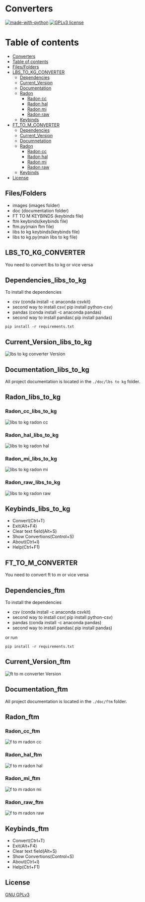 # Converters


[![made-with-python](https://img.shields.io/badge/Made%20with-Python-1f425f.svg)](https://www.python.org/) [![GPLv3 license](https://img.shields.io/badge/License-GPLv3-blue.svg)](http://perso.crans.org/besson/LICENSE.html)

# Table of contents
<!--ts-->
  * [Converters](#Converters)
  * [Table of contents](#Table_of_contents)
  * [Files/Folders](#Files/Folders)
  * [LBS_TO_KG_CONVERTER](#LBS_TO_KG_CONVERTER)
    * [Dependencies](#Dependencies_libs_to_kg)
    * [Current_Version](#Current_Version_libs_to_kg)
    * [Documentation](#Documentation_libs_to_kg)
    * [Radon](#Radon_libs_to_kg)
      * [Radon cc](#Radon_cc_libs_to_kg)
      * [Radon hal](#Radon_hal_libs_to_kg)
      * [Radon mi](#Radon_mi_libs_to_kg)
      * [Radon raw](#Radon_raw_libs_to_kg)
    * [Keybinds](#Keybinds_libs_to_kg)
  * [FT_TO_M_CONVERTER](#FT_TO_M_CONVERTER)
    * [Dependencies](#Dependencies_ftm)
    * [Current_Version](#Current_Version_ftm)
    * [Documnetation](#Documentation_ftm)
    * [Radon](#Radon_ftm)
      * [Radon cc](#Radon_cc_ftm)
      * [Radon hal](#Radon_hal_ftm)
      * [Radon mi](#Radon_mi_ftm)
      * [Radon raw](#Radon_raw_ftm)
    * [Keybinds](#Keybinds_ftm)
  * [License](#License)
<!--te-->


## Files/Folders
<ul>
  <li> images (images folder) </li>
  <li> doc (documentation folder) </li>
  <li> FT TO M KEYBINDS (keybinds file) </li>
  <li> ftm keybinds(keybinds file) </li>
  <li> ftm.py(main ftm file) </li>
  <li> libs to kg keybinds(keybinds file) </li>
  <li> libs to kg.py(main libs to kg file) </li>
 </ul>

## LBS_TO_KG_CONVERTER

You need to convert lbs to kg or vice versa

## Dependencies_libs_to_kg

To install the dependencies

<ul>
  <li> csv (conda install -c anaconda csvkit) </li>
  <li> second way to install csv( pip install python-csv) </li>
  <li> pandas (conda install -c anaconda pandas) </li>
  <li> second way to install pandas( pip install pandas) </li>
</ul>

```shell
pip install -r requirements.txt
```

## Current_Version_libs_to_kg

<p><img src ="images/lbstokg/lbs to kg converter.png" title = "lbs to kg converter Version"/> </p>

## Documentation_libs_to_kg

All project documentation is located in the `./doc/lbs to kg`  folder.

## Radon_libs_to_kg

### Radon_cc_libs_to_kg

<p><img src ="images/lbstokg/radon/libs_to_kg radon cc.png" title="libs to kg radon cc"/></p>

### Radon_hal_libs_to_kg

<p><img src ="images/lbstokg/radon/libs_to_kg radon hal.png" title="libs to kg radon hal"/></p>

### Radon_mi_libs_to_kg

<p><img src ="images/lbstokg/radon/libs_to_kg radon mi.png" title="libs to kg radon mi"/></p>

### Radon_raw_libs_to_kg

<p><img src ="images/lbstokg/radon/libs_to_kg radon raw.png" title="libs to kg radon raw"/></p>

## Keybinds_libs_to_kg
<ul>
  <li> Convert(Ctrl+T) </li>
  <li> Exit(Alt+F4) </li>
  <li> Clear text field(Alt+S) </li>
  <li> Show Convertions(Control+S) </li>
  <li> About(Ctrl+I) </li>
  <li> Help(Ctrl+F1) </li>
</ul>

## FT_TO_M_CONVERTER

 You need to convert ft to m or vice versa
 
 ## Dependencies_ftm

 To install the dependencies

 <ul>
  <li> csv (conda install -c anaconda csvkit) </li>
  <li> second way to install csv( pip install python-csv) </li>
  <li> pandas (conda install -c anaconda pandas) </li>
  <li> second way to install pandas( pip install pandas) </li>
</ul>

or run

```shell
pip install -r requirements.txt
```

## Current_Version_ftm
 
 <p><img src ="images/fttom/ft to m.png" title = "ft to m converter Version"/> </p>

 ## Documentation_ftm

All project documentation is located in the `./doc/ftm`  folder.

## Radon_ftm

### Radon_cc_ftm

<p><img src ="images/fttom/radon/ftm radon cc.png" title="f to m radon cc"/></p>

### Radon_hal_ftm

<p><img src ="images/fttom/radon/ftm radon hal.png" title="f to m radon hal"/></p>

### Radon_mi_ftm

<p><img src ="images/fttom/radon/ftm radon mi.png" title="f to m radon mi"/></p>

### Radon_raw_ftm

<p><img src ="images/fttom/radon/ftm radon raw.png" title="f to m radon raw"/></p>

## Keybinds_ftm
<ul>
  <li> Convert(Ctrl+T) </li>
  <li> Exit(Alt+F4) </li>
  <li> Clear text field(Alt+S) </li>
  <li> Show Convertions(Control+S) </li>
  <li> About(Ctrl+I) </li>
  <li> Help(Ctrl+F1) </li>
</ul>

 
## License
[GNU GPLv3](https://choosealicense.com/licenses/gpl-3.0/)
